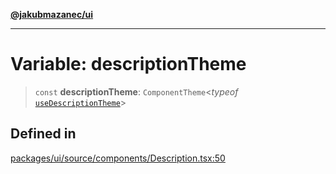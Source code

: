 [**@jakubmazanec/ui**](../README.md)

---

# Variable: descriptionTheme

> `const` **descriptionTheme**: `ComponentTheme`\<_typeof_
> [`useDescriptionTheme`](../functions/useDescriptionTheme.md)\>

## Defined in

[packages/ui/source/components/Description.tsx:50](https://github.com/jakubmazanec/tools/blob/4bb343d3736e4f9f11a014de3241c6054262151e/packages/ui/source/components/Description.tsx#L50)
